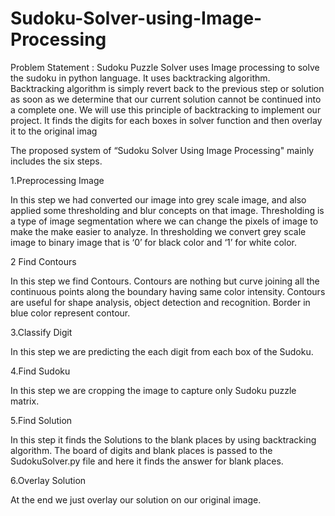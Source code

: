 # Sudoku-Solver-using-Image-Processing
Problem Statement : Sudoku Puzzle Solver uses Image processing to solve the sudoku in python language. It uses backtracking algorithm. Backtracking algorithm is simply revert back to the previous step or solution as soon as we determine that our current solution cannot be continued into a complete one. We will use this principle of backtracking to implement our project. It finds the digits for each boxes in solver function and then overlay it to the original imag


The proposed system of “Sudoku Solver Using Image Processing" mainly includes the six steps. 

1.Preprocessing Image  
	
In this step we had converted our image into grey scale image, and also applied some thresholding and blur concepts on that image. Thresholding is a type of image segmentation where we can change the pixels of image to make the make easier to analyze. In thresholding we convert grey scale image to binary image that is ‘0’ for black color and ‘1’ for white color. 

2	Find Contours 

In this step we find Contours. Contours are nothing but curve joining all the continuous points along the boundary having same color intensity. Contours are useful for shape analysis, object detection and recognition. Border in blue color represent contour. 

3.Classify Digit  

In this step we are predicting the each digit from each box of the Sudoku. 

4.Find Sudoku 

In this step we are cropping the image to capture only Sudoku puzzle matrix.

5.Find Solution 

In this step it finds the Solutions to the blank places by using backtracking algorithm. The board of digits and blank places is passed to the SudokuSolver.py file and here it finds the answer for blank places. 

6.Overlay Solution 

At the end we just overlay our solution on our original image. 
